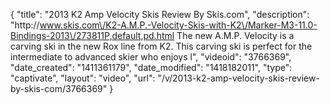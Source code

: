 {
    "title": "2013 K2 Amp Velocity Skis Review By Skis.com",
    "description": "http:\/\/www.skis.com\/K2-A.M.P.-Velocity-Skis-with-K2\/Marker-M3-11.0-Bindings-2013\/273811P,default,pd.html  The new A.M.P. Velocity is a carving ski in the new Rox line from K2. This carving ski is perfect for the intermediate to advanced skier who enjoys l",
    "videoid": "3766369",
    "date_created": "1411361179",
    "date_modified": "1418182011",
    "type": "captivate",
    "layout": "video",
    "url": "\/v\/2013-k2-amp-velocity-skis-review-by-skis-com\/3766369"
}